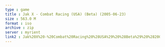 ```yaml
---
type : game
title : Jak X - Combat Racing (USA) (Beta) (2005-06-23)
size : 563.0 M
format : iso
archive : zip
server : myrient
link2 : Jak%20X%20-%20Combat%20Racing%20%28USA%29%20%28Beta%29%20%282005-06-23%29
---
```

